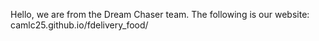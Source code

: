 Hello, we are from the Dream Chaser team.
The following is our website: camlc25.github.io/fdelivery_food/